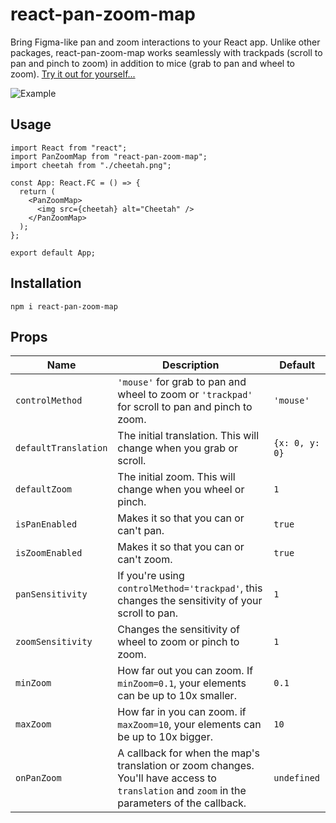 # react-pan-zoom-map

Bring Figma-like pan and zoom interactions to your React app. Unlike other packages, react-pan-zoom-map works seamlessly with trackpads (scroll to pan and pinch to zoom) in addition to mice (grab to pan and wheel to zoom). [Try it out for yourself...](https://react-pan-zoom-map.up.railway.app/)

![Example](./example.gif)

## Usage

```
import React from "react";
import PanZoomMap from "react-pan-zoom-map";
import cheetah from "./cheetah.png";

const App: React.FC = () => {
  return (
    <PanZoomMap>
      <img src={cheetah} alt="Cheetah" />
    </PanZoomMap>
  );
};

export default App;
```

## Installation

```
npm i react-pan-zoom-map
```

## Props

| Name                 | Description                                                                                                                                  | Default        |
| -------------------- | -------------------------------------------------------------------------------------------------------------------------------------------- | -------------- |
| `controlMethod`      | `'mouse'` for grab to pan and wheel to zoom or `'trackpad'` for scroll to pan and pinch to zoom.                                             | `'mouse'`      |
| `defaultTranslation` | The initial translation. This will change when you grab or scroll.                                                                           | `{x: 0, y: 0}` |
| `defaultZoom`        | The initial zoom. This will change when you wheel or pinch.                                                                                  | `1`            |
| `isPanEnabled`       | Makes it so that you can or can't pan.                                                                                                       | `true`         |
| `isZoomEnabled`      | Makes it so that you can or can't zoom.                                                                                                      | `true`         |
| `panSensitivity`     | If you're using `controlMethod='trackpad'`, this changes the sensitivity of your scroll to pan.                                              | `1`            |
| `zoomSensitivity`    | Changes the sensitivity of wheel to zoom or pinch to zoom.                                                                                   | `1`            |
| `minZoom`            | How far out you can zoom. If `minZoom=0.1`, your elements can be up to 10x smaller.                                                          | `0.1`          |
| `maxZoom`            | How far in you can zoom. if `maxZoom=10`, your elements can be up to 10x bigger.                                                             | `10`           |
| `onPanZoom`          | A callback for when the map's translation or zoom changes. You'll have access to `translation` and `zoom` in the parameters of the callback. | `undefined`    |
